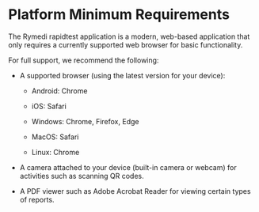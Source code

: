# Platform Minimum Requirements

The Rymedi rapidtest application is a modern, web-based application that only requires a currently supported web browser for basic functionality.​

For full support, we recommend the following:​

* A supported browser (using the latest version for your device):​

    - Android: Chrome​

    - iOS: Safari​

    - Windows: Chrome, Firefox, Edge​

    - MacOS: Safari​

    - Linux: Chrome​

* A camera attached to your device (built-in camera or webcam) for activities such as scanning QR codes.​

* A PDF viewer such as Adobe Acrobat Reader for viewing certain types of reports.
